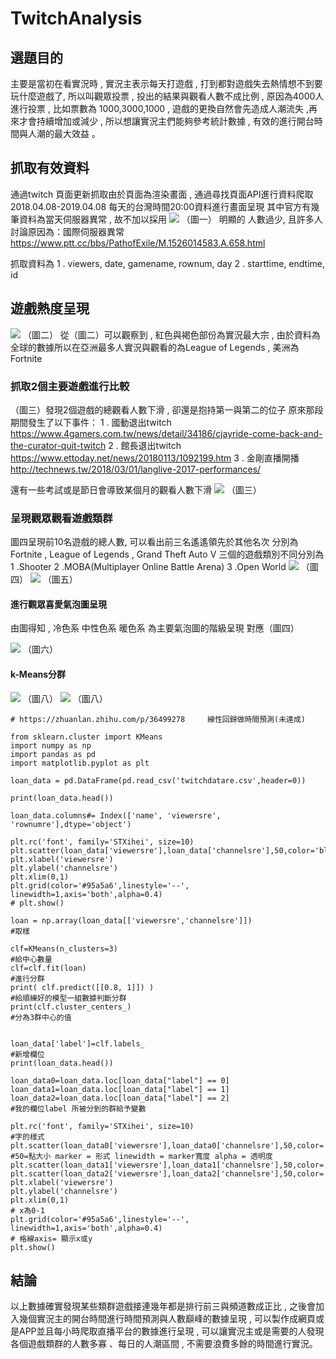 # TwitchAnalysis


## 選題目的
 主要是當初在看實況時 , 實況主表示每天打遊戲 , 打到都對遊戲失去熱情想不到要玩什麼遊戲了, 所以叫觀眾投票 , 投出的結果與觀看人數不成比例 , 原因為4000人進行投票 , 比如票數為 1000,3000,1000 , 遊戲的更換自然會先造成人潮流失 ,再來才會持續增加或減少 , 所以想讓實況主們能夠參考統計數據 , 有效的進行開台時間與人潮的最大效益 。

## 抓取有效資料
 通過twitch 頁面更新抓取由於頁面為渲染畫面 , 通過尋找頁面API進行資料爬取
 2018.04.08-2019.04.08 每天的台灣時間20:00資料進行畫面呈現
 其中官方有幾筆資料為當天伺服器異常 , 故不加以採用
 ![](https://i.imgur.com/jXoO4la.png)
 （圖一）
 明顯的 人數過少, 且許多人討論原因為：國際伺服器異常
 https://www.ptt.cc/bbs/PathofExile/M.1526014583.A.658.html
 


 抓取資料為
 1 . viewers, date, gamename, rownum, day
 2 . starttime, endtime, id

## 遊戲熱度呈現
![](https://i.imgur.com/SRq9MYg.png)
（圖二）
從（圖二）可以觀察到 , 紅色與褐色部份為實況最大宗 , 由於資料為全球的數據所以在亞洲最多人實況與觀看的為League of Legends , 美洲為Fortnite
### 抓取2個主要遊戲進行比較
（圖三）發現2個遊戲的總觀看人數下滑 , 卻還是抱持第一與第二的位子
原來那段期間發生了以下事件：
1 . 國動退出twitch
https://www.4gamers.com.tw/news/detail/34186/cjayride-come-back-and-the-curator-quit-twitch
2 . 館長退出twitch
https://www.ettoday.net/news/20180113/1092199.htm
3 . 金剛直播開播
http://technews.tw/2018/03/01/langlive-2017-performances/

還有一些考試或是節日會導致某個月的觀看人數下滑
![](https://i.imgur.com/fs6nXDU.png)
（圖三）

### 呈現觀眾觀看遊戲類群
圖四呈現前10名遊戲的總人數, 可以看出前三名遙遙領先於其他名次
分別為Fortnite , League of Legends , Grand Theft Auto V
三個的遊戲類別不同分別為
1 .Shooter
2 .MOBA(Multiplayer Online Battle Arena)
3 .Open World
![](https://i.imgur.com/U5EfoWI.png)
（圖四）
![](https://i.imgur.com/FEHH84B.png)
（圖五）
#### 進行觀眾喜愛氣泡圖呈現
由圖得知 , 冷色系 中性色系 暖色系 為主要氣泡圖的階級呈現
對應（圖四）

![](https://i.imgur.com/iwCRPwQ.png)
（圖六）

#### k-Means分群
![](https://i.imgur.com/HKLlI1B.png)
（圖八）
![](https://i.imgur.com/9hWjDkT.png)
（圖八）

```python=
# https://zhuanlan.zhihu.com/p/36499278     線性回歸做時間預測(未達成)

from sklearn.cluster import KMeans
import numpy as np
import pandas as pd
import matplotlib.pyplot as plt

loan_data = pd.DataFrame(pd.read_csv('twitchdatare.csv',header=0))

print(loan_data.head())

loan_data.columns#= Index(['name', 'viewersre', 'rownumre'],dtype='object')

plt.rc('font', family='STXihei', size=10)
plt.scatter(loan_data['viewersre'],loan_data['channelsre'],50,color='blue',marker='+',linewidth=2,alpha=0.8)
plt.xlabel('viewersre')
plt.ylabel('channelsre')
plt.xlim(0,1)
plt.grid(color='#95a5a6',linestyle='--', linewidth=1,axis='both',alpha=0.4)
# plt.show()

loan = np.array(loan_data[['viewersre','channelsre']])
#取樣

clf=KMeans(n_clusters=3)
#給中心數量
clf=clf.fit(loan)
#進行分群
print( clf.predict([[0.8, 1]]) )
#給順練好的模型一組數據判斷分群
print(clf.cluster_centers_)
#分為3群中心的值


loan_data['label']=clf.labels_
#新增欄位
print(loan_data.head())

loan_data0=loan_data.loc[loan_data["label"] == 0]
loan_data1=loan_data.loc[loan_data["label"] == 1]
loan_data2=loan_data.loc[loan_data["label"] == 2]
#我的欄位label 所被分到的群給予變數

plt.rc('font', family='STXihei', size=10)
#字的樣式
plt.scatter(loan_data0['viewersre'],loan_data0['channelsre'],50,color='#99CC01',marker='+',linewidth=2,alpha=0.8)
#50=點大小 marker = 形式 linewidth = marker寬度 alpha = 透明度
plt.scatter(loan_data1['viewersre'],loan_data1['channelsre'],50,color='#FE0000',marker='*',linewidth=2,alpha=0.8)
plt.scatter(loan_data2['viewersre'],loan_data2['channelsre'],50,color='#0000FE',marker='x',linewidth=2,alpha=0.8)
plt.xlabel('viewersre')
plt.ylabel('channelsre')
plt.xlim(0,1)
# x為0-1
plt.grid(color='#95a5a6',linestyle='--', linewidth=1,axis='both',alpha=0.4)
# 格線axis= 顯示x或y
plt.show()
```



## 結論
以上數據確實發現某些類群遊戲接連幾年都是排行前三與頻道數成正比 , 之後會加入幾個實況主的開台時間進行時間預測與人數巔峰的數據呈現 , 可以製作成網頁或是APP並且每小時爬取直播平台的數據進行呈現 , 可以讓實況主或是需要的人發現各個遊戲類群的人數多寡 、每日的人潮區間 , 不需要浪費多餘的時間進行實況。










